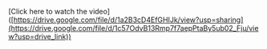 [Click here to watch the video] ([https://drive.google.com/file/d/1a2B3cD4EfGHIJk/view?usp=sharing](https://drive.google.com/file/d/1c57OdvB13Rmp7f7aepPtaBy5ub02_Fju/view?usp=drive_link))

